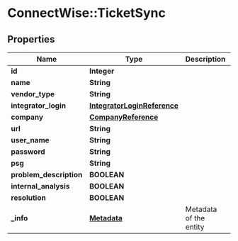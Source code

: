 # ConnectWise::TicketSync

## Properties
Name | Type | Description | Notes
------------ | ------------- | ------------- | -------------
**id** | **Integer** |  | [optional] 
**name** | **String** |  | 
**vendor_type** | **String** |  | 
**integrator_login** | [**IntegratorLoginReference**](IntegratorLoginReference.md) |  | 
**company** | [**CompanyReference**](CompanyReference.md) |  | 
**url** | **String** |  | 
**user_name** | **String** |  | [optional] 
**password** | **String** |  | [optional] 
**psg** | **String** |  | [optional] 
**problem_description** | **BOOLEAN** |  | [optional] 
**internal_analysis** | **BOOLEAN** |  | [optional] 
**resolution** | **BOOLEAN** |  | [optional] 
**_info** | [**Metadata**](Metadata.md) | Metadata of the entity | [optional] 


